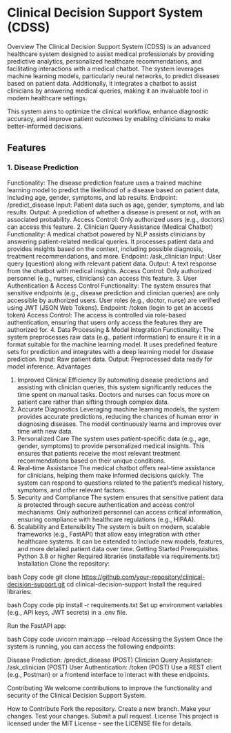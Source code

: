 # Clinical Decision Support System (CDSS)
Overview
The Clinical Decision Support System (CDSS) is an advanced healthcare system designed to assist medical professionals by providing predictive analytics, personalized healthcare recommendations, and facilitating interactions with a medical chatbot. The system leverages machine learning models, particularly neural networks, to predict diseases based on patient data. Additionally, it integrates a chatbot to assist clinicians by answering medical queries, making it an invaluable tool in modern healthcare settings.

This system aims to optimize the clinical workflow, enhance diagnostic accuracy, and improve patient outcomes by enabling clinicians to make better-informed decisions.

## Features
### 1. Disease Prediction
Functionality: The disease prediction feature uses a trained machine learning model to predict the likelihood of a disease based on patient data, including age, gender, symptoms, and lab results.
Endpoint: /predict_disease
Input: Patient data such as age, gender, symptoms, and lab results.
Output: A prediction of whether a disease is present or not, with an associated probability.
Access Control: Only authorized users (e.g., doctors) can access this feature.
2. Clinician Query Assistance (Medical Chatbot)
Functionality: A medical chatbot powered by NLP assists clinicians by answering patient-related medical queries. It processes patient data and provides insights based on the context, including possible diagnosis, treatment recommendations, and more.
Endpoint: /ask_clinician
Input: User query (question) along with relevant patient data.
Output: A text response from the chatbot with medical insights.
Access Control: Only authorized personnel (e.g., nurses, clinicians) can access this feature.
3. User Authentication & Access Control
Functionality: The system ensures that sensitive endpoints (e.g., disease prediction and clinician queries) are only accessible by authorized users. User roles (e.g., doctor, nurse) are verified using JWT (JSON Web Tokens).
Endpoint: /token (login to get an access token)
Access Control: The access is controlled via role-based authentication, ensuring that users only access the features they are authorized for.
4. Data Processing & Model Integration
Functionality: The system preprocesses raw data (e.g., patient information) to ensure it is in a format suitable for the machine learning model. It uses predefined feature sets for prediction and integrates with a deep learning model for disease prediction.
Input: Raw patient data.
Output: Preprocessed data ready for model inference.
Advantages
1. Improved Clinical Efficiency
By automating disease predictions and assisting with clinician queries, this system significantly reduces the time spent on manual tasks. Doctors and nurses can focus more on patient care rather than sifting through complex data.
2. Accurate Diagnostics
Leveraging machine learning models, the system provides accurate predictions, reducing the chances of human error in diagnosing diseases. The model continuously learns and improves over time with new data.
3. Personalized Care
The system uses patient-specific data (e.g., age, gender, symptoms) to provide personalized medical insights. This ensures that patients receive the most relevant treatment recommendations based on their unique conditions.
4. Real-time Assistance
The medical chatbot offers real-time assistance for clinicians, helping them make informed decisions quickly. The system can respond to questions related to the patient’s medical history, symptoms, and other relevant factors.
5. Security and Compliance
The system ensures that sensitive patient data is protected through secure authentication and access control mechanisms. Only authorized personnel can access critical information, ensuring compliance with healthcare regulations (e.g., HIPAA).
6. Scalability and Extensibility
The system is built on modern, scalable frameworks (e.g., FastAPI) that allow easy integration with other healthcare systems. It can be extended to include new models, features, and more detailed patient data over time.
Getting Started
Prerequisites
Python 3.8 or higher
Required libraries (installable via requirements.txt)
Installation
Clone the repository:

bash
Copy code
git clone https://github.com/your-repository/clinical-decision-support.git
cd clinical-decision-support
Install the required libraries:

bash
Copy code
pip install -r requirements.txt
Set up environment variables (e.g., API keys, JWT secrets) in a .env file.

Run the FastAPI app:

bash
Copy code
uvicorn main:app --reload
Accessing the System
Once the system is running, you can access the following endpoints:

Disease Prediction: /predict_disease (POST)
Clinician Query Assistance: /ask_clinician (POST)
User Authentication: /token (POST)
Use a REST client (e.g., Postman) or a frontend interface to interact with these endpoints.

Contributing
We welcome contributions to improve the functionality and security of the Clinical Decision Support System.

How to Contribute
Fork the repository.
Create a new branch.
Make your changes.
Test your changes.
Submit a pull request.
License
This project is licensed under the MIT License - see the LICENSE file for details.
